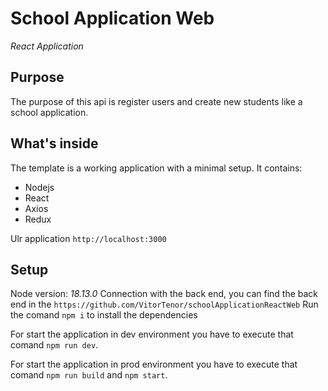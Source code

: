 # School Application Web
*React Application*


## Purpose

The purpose of this api is register users and create new students like a school application.

## What's inside

The template is a working application with a minimal setup. It contains:
 * Nodejs
 * React 
 * Axios
 * Redux
 
Ulr application `http://localhost:3000`

## Setup

Node version: *18.13.0*
Connection with the back end, you can find the back end in the `https://github.com/VitorTenor/schoolApplicationReactWeb`
Run the comand `npm i` to install the dependencies

For start the application in dev environment you have to execute that comand `npm run dev`.

For start the application in prod environment you have to execute that comand `npm run build` and `npm start`.
